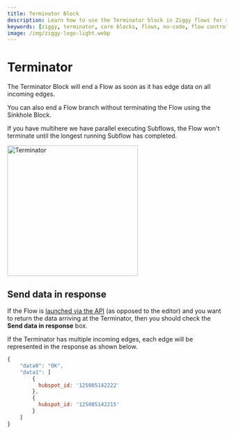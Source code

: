```yaml
---
title: Terminator Block
description: Learn how to use the Terminator block in Ziggy flows for stopping flow execution. Complete guide with examples and configuration options.
keywords: [ziggy, terminator, core blocks, flows, no-code, flow control, execution]
image: /img/ziggy-logo-light.webp
---
```


# Terminator

The Terminator Block will end a Flow as soon as it has edge data on all incoming edges.

You can also end a Flow branch without terminating the Flow using the Sinkhole Block.

If you have multihere we have parallel executing Subflows, the Flow won't terminate until the longest running Subflow has completed.

<img src="/img/flows/blocks/core/terminator-block.png" alt="Terminator" width="300" />

## Send data in response
If the Flow is [launched via the API](user-guide/Launching-flows.md) (as opposed to the editor) and you want to 
return the data arriving at the Terminator, then you should check 
the **Send data in response** box.

If the Terminator has multiple incoming edges, each edge will be represented in the 
response as shown below.

```javascript
{
    "data0": "OK",
    "data1": [
        {
          hubspot_id: '125005142222'
        },
        {
          hubspot_id: '125005142215'
        }
    ]
}
```


